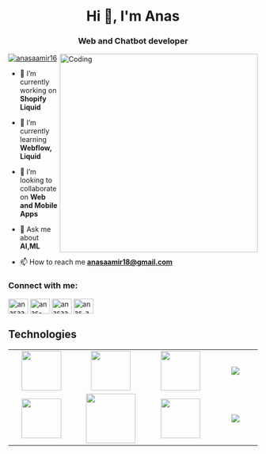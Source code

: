 
<h1 align="center">Hi 👋, I'm Anas</h1>
<h3 align="center">Web and Chatbot developer</h3>

<img src="https://media4.giphy.com/media/qgQUggAC3Pfv687qPC/giphy.gif" align="right" alt="Coding" width="400">

<p align="left"> <a href="https://twitter.com/anasaamir16" target="blank"><img src="https://img.shields.io/twitter/follow/anasaamir16?logo=twitter&style=for-the-badge" alt="anasaamir16" /></a> </p>

- 🔭 I’m currently working on **Shopify Liquid**

- 🌱 I’m currently learning **Webflow, Liquid**

- 👯 I’m looking to collaborate on **Web and Mobile Apps**

- 💬 Ask me about **AI,ML**

- 📫 How to reach me **anasaamir18@gmail.com**

<h3 align="left">Connect with me:</h3>
<p align="left">
<a href="https://twitter.com/anasaamir16" target="blank"><img align="center" src="https://raw.githubusercontent.com/rahuldkjain/github-profile-readme-generator/master/src/images/icons/Social/twitter.svg" alt="anasaamir16" height="30" width="40" /></a>
<a href="https://linkedin.com/in/anas-aamir-90b6b016b/" target="blank"><img align="center" src="https://raw.githubusercontent.com/rahuldkjain/github-profile-readme-generator/master/src/images/icons/Social/linked-in-alt.svg" alt="anas-aamir-90b6b016b/" height="30" width="40" /></a>
<a href="https://fb.com/anasaamir2069" target="blank"><img align="center" src="https://raw.githubusercontent.com/rahuldkjain/github-profile-readme-generator/master/src/images/icons/Social/facebook.svg" alt="anasaamir2069" height="30" width="40" /></a>
<a href="https://instagram.com/anas_aamir" target="blank"><img align="center" src="https://raw.githubusercontent.com/rahuldkjain/github-profile-readme-generator/master/src/images/icons/Social/instagram.svg" alt="anas_aamir" height="30" width="40" /></a>
</p>

<h2>Technologies</h2>

<table width="100">
<tr>
    <td align='center' width="200">
        <img src="https://www.svgrepo.com/show/353648/dialogflow.svg" width="80">
    </td>

  <td align='center' width="200">
        <img src="https://static.vecteezy.com/system/resources/previews/021/608/790/non_2x/chatgpt-logo-chat-gpt-icon-on-black-background-free-vector.jpg"  width="80">
    </td>
 <td align='center' width="200">
        <img src="https://github.com/abranhe/programming-languages-logos/blob/master/src/javascript/javascript.svg" width="80">
    </td>

 <td align='center' width="200">
        <img src="https://encrypted-tbn0.gstatic.com/images?q=tbn:ANd9GcSqmIDTQUt0dizDjfcFUhN39jID9_zxjs_01Q&s">
    </td>
 
</tr>
 
<tr>
    <td align='center'>
        <img src="https://upload.wikimedia.org/wikipedia/commons/thumb/3/38/HTML5_Badge.svg/600px-HTML5_Badge.svg.png"  width="80">
    </td>
    <td align='center'>
        <img src="https://i.ytimg.com/an/T2qQGqZxkD0/0f04f0b2-a39a-4621-8bb5-1f5f7bf9bf10_mq.jpg?v=5dc445a2" width="100">
    </td>
 <td align='center'>
        <img src="https://upload.wikimedia.org/wikipedia/commons/thumb/9/9a/Visual_Studio_Code_1.35_icon.svg/2048px-Visual_Studio_Code_1.35_icon.svg.png" width="80">
    </td>
     <td align='center'>
        <img src="https://tailwindcss.com/_next/static/media/tailwindcss-logotype-white.944c5d0ef628083bb316f9b3d643385c86bcdb3d.svg">
    </td>
</tr>
 

    
</table>
</p>
 
<br>
